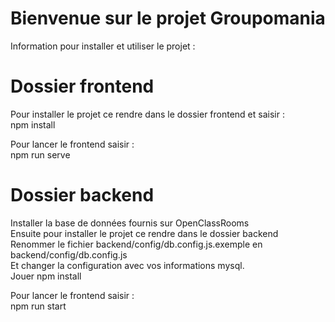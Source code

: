# Bienvenue sur le projet Groupomania

Information pour installer et utiliser le projet :  

# Dossier frontend
Pour installer le projet ce rendre dans le dossier frontend et saisir :  
npm install  
  
Pour lancer le frontend saisir :  
npm run serve  
  
# Dossier backend
Installer la base de données fournis sur OpenClassRooms  
Ensuite pour installer le projet ce rendre dans le dossier backend  
Renommer le fichier backend/config/db.config.js.exemple en backend/config/db.config.js  
Et changer la configuration avec vos informations mysql.  
Jouer npm install  
  
Pour lancer le frontend saisir :  
npm run start